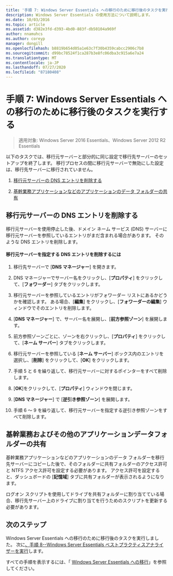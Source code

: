 ```yaml
---
title: '手順 7: Windows Server Essentials への移行のために移行後のタスクを実行する'
description: Windows Server Essentials の使用方法について説明します。
ms.date: 10/03/2016
ms.topic: article
ms.assetid: d382e3fd-d393-4bd0-883f-db50104a969f
author: nnamuhcs
ms.author: coreyp
manager: dongill
ms.openlocfilehash: b8819b654d05a1e63c7f30b4359cabcc2906c7b8
ms.sourcegitcommit: d99bc78524f1ca287b3e8fc06dba3c915a6e7a24
ms.translationtype: MT
ms.contentlocale: ja-JP
ms.lasthandoff: 07/27/2020
ms.locfileid: "87180408"
---
```

# <a name="step-7-perform-post-migration-tasks-for-the-windows-server-essentials-migration"></a>手順 7: Windows Server Essentials への移行のために移行後のタスクを実行する

>適用対象: Windows Server 2016 Essentials、Windows Server 2012 R2 Essentials

以下のタスクでは、移行元サーバーと部分的に同じ設定で移行先サーバーのセットアップを終了します。 移行プロセスの間に移行元サーバーで無効にした設定は、移行先サーバーに移行されていません。

1.  [移行元サーバーの DNS エントリを削除する](Step-7--Perform-post-migration-tasks-for-the-Windows-Server-Essentials-migration.md#BKMK_DeleteDNSEntries)

2.  [基幹業務アプリケーションなどのアプリケーションのデータ フォルダーの共有](Step-7--Perform-post-migration-tasks-for-the-Windows-Server-Essentials-migration.md#BKMK_ShareLineOfBusinessAndOtherApplications)

##  <a name="delete-dns-entries-for-the-source-server"></a><a name="BKMK_DeleteDNSEntries"></a>移行元サーバーの DNS エントリを削除する
 移行元サーバーを使用停止した後、ドメイン ネーム サービス (DNS) サーバーに移行元サーバーを参照しているエントリがまだ含まれる場合があります。 そのような DNS エントリを削除します。

#### <a name="to-delete-dns-entries-that-point-to-the-source-server"></a>移行元サーバーを指定する DNS エントリを削除するには

1.  移行先サーバーで [**DNS マネージャー**] を開きます。

2.  DNS マネージャーでサーバー名をクリックし、[**プロパティ**] をクリックして、[**フォワーダー**] タブをクリックします。

3.  移行元サーバーを参照しているエントリがフォワーダー リストにあるかどうかを確認します。 ある場合、[**編集**] をクリックし、[**フォワーダーの編集**] ウィンドウでそのエントリを削除します。

4.  [**DNS マネージャー**] で、サーバー名を展開し、[**前方参照ゾーン**] を展開します。

5.  前方参照ゾーンごとに、ゾーンを右クリックし、[**プロパティ**] をクリックして、[**ネーム サーバー**] タブをクリックします。

6.  移行元サーバーを参照している [**ネーム サーバー**] ボックス内のエントリを選択し、[**削除**] をクリックして、[**OK**] をクリックします。

7.  手順 5 と 6 を繰り返して、移行元サーバーに対するポインターをすべて削除します。

8.  [**OK**]をクリックして、[**プロパティ**] ウィンドウを閉じます。

9. [**DNS マネージャー**] で [**逆引き参照ゾーン**] を展開します。

10. 手順 6 ～ 9 を繰り返して、移行元サーバーを指定する逆引き参照ゾーンをすべて削除します。

##  <a name="share-line-of-business-and-other-application-data-folders"></a><a name="BKMK_ShareLineOfBusinessAndOtherApplications"></a>基幹業務およびその他のアプリケーションデータフォルダーの共有
 基幹業務アプリケーションなどのアプリケーションのデータ フォルダーを移行先サーバーにコピーした後で、そのフォルダーに共有フォルダーのアクセス許可と NTFS アクセス許可を設定する必要があります。 アクセス許可を設定すると、ダッシュボードの [**記憶域**] タブに共有フォルダーが表示されるようになります。

 ログオン スクリプトを使用してドライブを共有フォルダーに割り当てている場合、移行先サーバー上のドライブに割り当てを行うためのスクリプトを更新する必要があります。

## <a name="next-steps"></a>次のステップ
 Windows Server Essentials への移行のために移行後のタスクを実行しました。 次に[、手順 8--Windows Server Essentials ベストプラクティスアナライザーを実行](Step-8--Run-the-Windows-Server-Essentials-Best-Practices-Analyzer.md)します。


すべての手順を表示するには、「 [Windows Server Essentials への移行](Migrate-from-Previous-Versions-to-Windows-Server-Essentials-or-Windows-Server-Essentials-Experience.md)」を参照してください。


